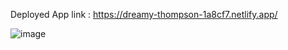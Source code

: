 Deployed App link : https://dreamy-thompson-1a8cf7.netlify.app/

![image](https://user-images.githubusercontent.com/43378477/158624122-65595679-552f-4954-86f6-c254bcac1c9c.png)



